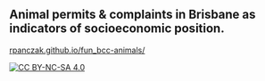 
## Animal permits & complaints in Brisbane as indicators of socioeconomic position.

[rpanczak.github.io/fun_bcc-animals/](https://rpanczak.github.io/FUN_BCC-animals/)

[![CC BY-NC-SA 4.0][cc-by-nc-sa-image]][cc-by-nc-sa]

[cc-by-nc-sa]: http://creativecommons.org/licenses/by-nc-sa/4.0/
[cc-by-nc-sa-image]: https://licensebuttons.net/l/by-nc-sa/4.0/88x31.png